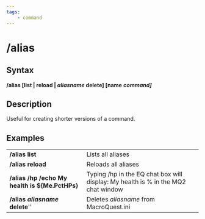 ```yaml
---
tags:
    - command
---
```

# /alias

## Syntax

**/alias [list \| reload |  _aliasname_ delete\] \[name** _**command]**_

## Description

Useful for creating shorter versions of a command.

## Examples

|  |  |
| :--- | :--- |
| **/alias list** | Lists all aliases |
| **/alias reload** | Reloads all aliases |
| **/alias /hp /echo My health is ${Me.PctHPs}** | Typing /hp in the EQ chat box will display: My health is % in the MQ2 chat window |
| **/alias** _**aliasname**_ **delete**'' | Deletes _aliasname_ from MacroQuest.ini |
